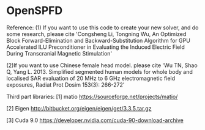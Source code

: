 # OpenSPFD
Reference: 
(1) If you want to use this code to create your new solver, and do some research, please cite 'Congsheng Li, Tongning Wu, An Optimized Block Forward-Elimination and Backward-Substitution Algorithm for GPU Accelerated ILU Preconditioner in Evaluating the Induced Electric Field During Transcranial Magnetic Stimulation'

(2)If you want to use Chinese female head model. please cite 'Wu TN, Shao Q, Yang L. 2013. Simplified segmented human models for whole body and localised SAR evaluation of 20 MHz to 6 GHz electromagnetic field exposures, Radiat Prot Dosim 153(3): 266-272'


Third part libraries:
[1] matio https://sourceforge.net/projects/matio/

[2] Eigen  http://bitbucket.org/eigen/eigen/get/3.3.5.tar.gz

[3] Cuda 9.0 https://developer.nvidia.com/cuda-90-download-archive

